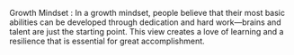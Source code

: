 Growth Mindset : 
In a growth mindset, people believe that their most basic abilities can be developed through dedication and hard work—brains and talent are just the starting point. 
This view creates a love of learning and a resilience that is essential for great accomplishment.





